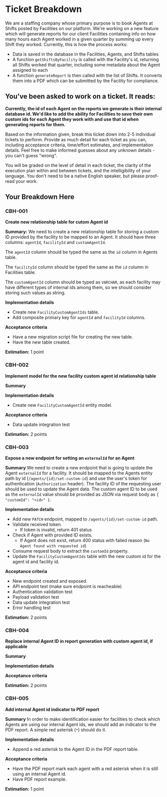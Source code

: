 # Ticket Breakdown
We are a staffing company whose primary purpose is to book Agents at Shifts posted by Facilities on our platform. We're working on a new feature which will generate reports for our client Facilities containing info on how many hours each Agent worked in a given quarter by summing up every Shift they worked. Currently, this is how the process works:

- Data is saved in the database in the Facilities, Agents, and Shifts tables
- A function `getShiftsByFacility` is called with the Facility's id, returning all Shifts worked that quarter, including some metadata about the Agent assigned to each
- A function `generateReport` is then called with the list of Shifts. It converts them into a PDF which can be submitted by the Facility for compliance.

## You've been asked to work on a ticket. It reads:

**Currently, the id of each Agent on the reports we generate is their internal database id. We'd like to add the ability for Facilities to save their own custom ids for each Agent they work with and use that id when generating reports for them.**


Based on the information given, break this ticket down into 2-5 individual tickets to perform. Provide as much detail for each ticket as you can, including acceptance criteria, time/effort estimates, and implementation details. Feel free to make informed guesses about any unknown details - you can't guess "wrong".


You will be graded on the level of detail in each ticket, the clarity of the execution plan within and between tickets, and the intelligibility of your language. You don't need to be a native English speaker, but please proof-read your work.

## Your Breakdown Here

### CBH-001
**Create new relationship table for cutom Agent id**

**Summary:** We need to create a new relationship table for storing a custom ID provided by the facility to be mapped to an Agent. It should have three columns: `agentId`, `facilityId` and `customAgentId`.

The `agentId` column should be typed the same as the `id` column in Agents table.

The `facilityId` column should be typed the same as the `id` column in Facilities table.

The `customAgentId` column should be typed as `VARCHAR`, as each facility may have different types of internal ids among them, so we should consider storing such values as string.

**Implementation details**
- Create new `FacilityCustomAgentIds` table.
- Add composite primary key for `agentId` and `facilityId` columns.

**Acceptance criteria**
- Have a new migration script file for creating the new table.
- Have the new table created.

**Estimation:** 1 point

### CBH-002
**Implement model for the new facility custom agent id relationship table**

**Summary**


**Implementation details**
- Create new `FacilityCustomAgentId` entity model.

**Acceptance criteria**
- Data update integration test

**Estimation:** 2 points

### CBH-003
**Expose a new endpoint for setting an `externalId` for an Agent**

**Summary**
We need to create a new endpoint that is going to update the Agent `externalId` for a facility. It should be mapped to the Agents entity path by id (`/agents/{id}/set-custom-id`) and use the user's token for authentication (`Authorization` header). The facility ID of the requesting user should be used to update the Agent data. The custom agent ID to be used as the `externalId` value should be provided as JSON via request body as `{ "customId": "<id>" }`.

**Implementation details**
- Add new `PATCH` endpoint, mapped to `/agents/{id}/set-custom-id` path.
- Validate received token.
    - If token is invalid, return 401 status
- Check if Agent with provided ID exists.
    - If Agent does not exist, return 400 status with failed reason (`No Agent found with requested id`)
- Consume request body to extract the `customId` property.
- Update the `FacilityCustomAgentIds` table with the new custom id for the agent id and facility id.

**Acceptance criteria**
- New endpoint created and exposed.
- API endpoint test (make sure endpoint is reacheable)
- Authentication validation test
- Payload validation test
- Data update integration test
- Error handling test

**Estimation:** 2 points

### CBH-004
**Replace internal Agent ID in report generation with custom agent id, if applicable**

**Summary**


**Implementation details**


**Acceptance criteria**


**Estimation:** 2 points

### CBH-005
**Add internal Agent id indicator to PDF report**

**Summary**
In order to make identification easier for facilities to check which Agents are using our internal Agent ids, we should add an indicator to the PDF report. A simple red asterisk (`*`) should do it.

**Implementation details**
- Append a red asterisk to the Agent ID in the PDF report table.

**Acceptance criteria**
- Have the PDF report mark each agent with a red asterisk when it is still using an internal Agent id.
- Have PDF report example.

**Estimation:** 1 point